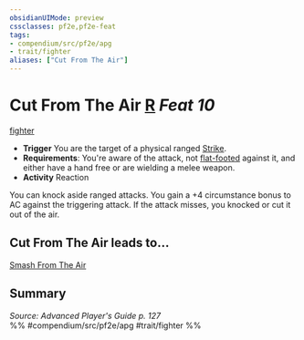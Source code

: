 ```yaml
---
obsidianUIMode: preview
cssclasses: pf2e,pf2e-feat
tags:
- compendium/src/pf2e/apg
- trait/fighter
aliases: ["Cut From The Air"]
---
```

# Cut From The Air  [R](rules/core-rulebook/chapter-9-playing-the-game.md#Actions "Reaction") *Feat 10*  
[fighter](rules/traits/fighter.md "Fighter Class Trait")  

- **Trigger** You are the target of a physical ranged [Strike](rules/actions/strike.md).
- **Requirements**: You're aware of the attack, not [flat-footed](rules/conditions.md#Flat-footed) against it, and either have a hand free or are wielding a melee weapon.
- **Activity** Reaction

You can knock aside ranged attacks. You gain a +4 circumstance bonus to AC against the triggering attack. If the attack misses, you knocked or cut it out of the air.

## Cut From The Air leads to...

[Smash From The Air](compendium/feats/smash-from-the-air-apg.md)

## Summary

*Source: Advanced Player's Guide p. 127*  
%% #compendium/src/pf2e/apg #trait/fighter %%